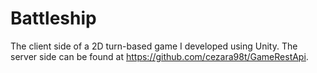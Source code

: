 # Battleship
The client side of a 2D turn-based game I developed using Unity. The server side can be found at https://github.com/cezara98t/GameRestApi.
